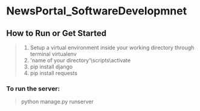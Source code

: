 # NewsPortal_SoftwareDevelopmnet

## How to Run or Get Started 
> 1. Setup a virtual environment inside your working directory through terminal
virtualenv <name of your folder>
> 2. 'name of your directory'\scripts\activate
> 3. pip install django
> 4. pip install requests

### To run the server:
> python manage.py runserver
